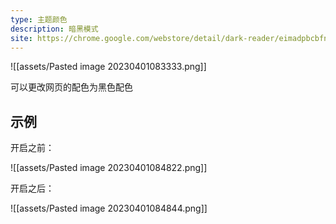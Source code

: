 ```yaml
---
type: 主题颜色
description: 暗黑模式
site: https://chrome.google.com/webstore/detail/dark-reader/eimadpbcbfnmbkopoojfekhnkhdbieeh?hl=en-US
---
```


![[assets/Pasted image 20230401083333.png]]

可以更改网页的配色为黑色配色

## 示例

开启之前：

![[assets/Pasted image 20230401084822.png]]

开启之后：

![[assets/Pasted image 20230401084844.png]]